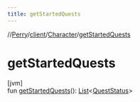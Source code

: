 ```yaml
---
title: getStartedQuests
---
```

//[Perry](../../../index.html)/[client](../index.html)/[Character](index.html)/[getStartedQuests](get-started-quests.html)



# getStartedQuests



[jvm]\
fun [getStartedQuests](get-started-quests.html)(): [List](https://kotlinlang.org/api/latest/jvm/stdlib/kotlin.collections/-list/index.html)&lt;[QuestStatus](../-quest-status/index.html)&gt;




